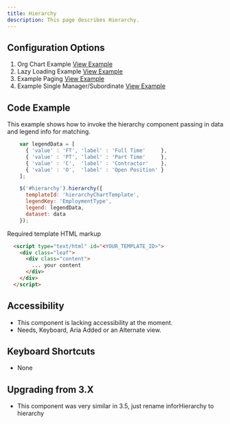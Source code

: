 ```yaml
---
title: Hierarchy
description: This page describes Hierarchy.
---
```


## Configuration Options

1. Org Chart Example [View Example]( ../components/hierarchy/example-index)
2. Lazy Loading Example [View Example]( ../components/hierarchy/example-lazy-loading)
3. Example Paging [View Example]( ../components/hierarchy/example-paging)
4. Example Single Manager/Subordinate [View Example]( ../components/hierarchy/example-single)

## Code Example

This example shows how to invoke the hierarchy component passing in data and legend info for matching.

```javascript
    var legendData = [
      { 'value' : 'FT', 'label' : 'Full Time'     },
      { 'value' : 'PT', 'label' : 'Part Time'     },
      { 'value' : 'C',  'label' : 'Contractor'    },
      { 'value' : 'O',  'label' : 'Open Position' }
    ];

    $('#hierarchy').hierarchy({
      templateId: 'hierarchyChartTemplate',
      legendKey: 'EmploymentType',
      legend: legendData,
      dataset: data
    });
```

Required template HTML markup

```HTML
  <script type="text/html" id="<YOUR_TEMPLATE_ID>">
    <div class="leaf">
      <div class="content">
        ... your content
      </div>
    </div>
  </script>
```

## Accessibility

- This component is lacking accessibility at the moment.
- Needs, Keyboard, Aria Added or an Alternate view.


## Keyboard Shortcuts

- None

## Upgrading from 3.X

-  This component was very similar in 3.5, just rename inforHierarchy to hierarchy
